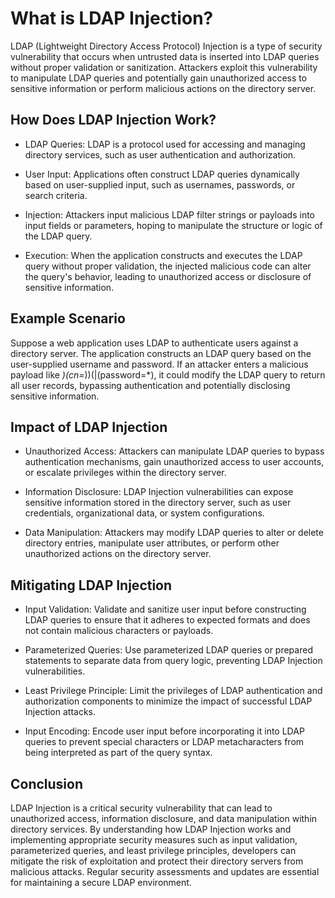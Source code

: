 # What is LDAP Injection?
LDAP (Lightweight Directory Access Protocol) Injection is a type of security vulnerability that occurs when untrusted data is inserted into LDAP queries without proper validation or sanitization. Attackers exploit this vulnerability to manipulate LDAP queries and potentially gain unauthorized access to sensitive information or perform malicious actions on the directory server.

## How Does LDAP Injection Work?
- LDAP Queries: LDAP is a protocol used for accessing and managing directory services, such as user authentication and authorization.

- User Input: Applications often construct LDAP queries dynamically based on user-supplied input, such as usernames, passwords, or search criteria.

- Injection: Attackers input malicious LDAP filter strings or payloads into input fields or parameters, hoping to manipulate the structure or logic of the LDAP query.

- Execution: When the application constructs and executes the LDAP query without proper validation, the injected malicious code can alter the query's behavior, leading to unauthorized access or disclosure of sensitive information.

## Example Scenario
Suppose a web application uses LDAP to authenticate users against a directory server. The application constructs an LDAP query based on the user-supplied username and password. If an attacker enters a malicious payload like *)(cn=*))(|(password=*), it could modify the LDAP query to return all user records, bypassing authentication and potentially disclosing sensitive information.

## Impact of LDAP Injection
- Unauthorized Access: Attackers can manipulate LDAP queries to bypass authentication mechanisms, gain unauthorized access to user accounts, or escalate privileges within the directory server.

- Information Disclosure: LDAP Injection vulnerabilities can expose sensitive information stored in the directory server, such as user credentials, organizational data, or system configurations.

- Data Manipulation: Attackers may modify LDAP queries to alter or delete directory entries, manipulate user attributes, or perform other unauthorized actions on the directory server.

## Mitigating LDAP Injection
- Input Validation: Validate and sanitize user input before constructing LDAP queries to ensure that it adheres to expected formats and does not contain malicious characters or payloads.

- Parameterized Queries: Use parameterized LDAP queries or prepared statements to separate data from query logic, preventing LDAP Injection vulnerabilities.

- Least Privilege Principle: Limit the privileges of LDAP authentication and authorization components to minimize the impact of successful LDAP Injection attacks.

- Input Encoding: Encode user input before incorporating it into LDAP queries to prevent special characters or LDAP metacharacters from being interpreted as part of the query syntax.

## Conclusion
LDAP Injection is a critical security vulnerability that can lead to unauthorized access, information disclosure, and data manipulation within directory services. By understanding how LDAP Injection works and implementing appropriate security measures such as input validation, parameterized queries, and least privilege principles, developers can mitigate the risk of exploitation and protect their directory servers from malicious attacks. Regular security assessments and updates are essential for maintaining a secure LDAP environment.



